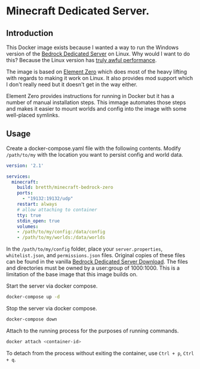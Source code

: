 # Minecraft Dedicated Server.

## Introduction

This Docker image exists because I wanted a way to run the Windows version of the [Bedrock Dedicated Server](https://www.minecraft.net/en-us/download/server/bedrock/) on Linux.  Why would I want to do this?  Because the Linux version has [truly awful performance](https://bugs.mojang.com/browse/BDS-2574).

The image is based on [Element Zero](https://github.com/Element-0/ElementZero) which does most of the heavy lifting with regards to making it work on Linux.  It also provides mod support which I don't really need but it doesn't get in the way either.

Element Zero provides instructions for running in Docker but it has a number of manual installation steps.  This immage automates those steps and makes it easier to mount worlds and config into the image with some well-placed symlinks.

## Usage

Create a docker-compose.yaml file with the following contents.  Modify `/path/to/my` with the location you want to persist config and world data.

```yaml
version: '2.1'

services:
  minecraft:
    build: bretth/minecraft-bedrock-zero
    ports:
      - "19132:19132/udp"
    restart: always
    # allow attaching to container
    tty: true
    stdin_open: true
    volumes:
    - /path/to/my/config:/data/config
    - /path/to/my/worlds:/data/worlds
```

In the `/path/to/my/config` folder, place your `server.properties`, `whitelist.json`, and `permissions.json` files.  Original copies of these files can be found in the vanilla [Bedrock Dedicated Server Download](https://www.minecraft.net/en-us/download/server/bedrock/).  The files and directories must be owned by a user:group of 1000:1000.  This is a limitation of the base image that this image builds on.

Start the server via docker compose.

```bash
docker-compose up -d
```

Stop the server via docker compose.

```bash
docker-compose down
```


Attach to the running process for the purposes of running commands.

```bash
docker attach <container-id>
```

To detach from the process without exiting the container, use `Ctrl + p`, `Ctrl + q`.
